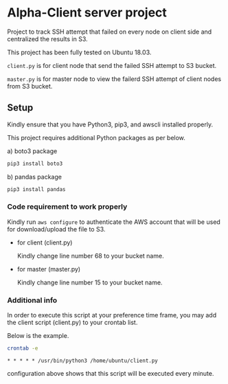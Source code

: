 # Alpha-Client server project
Project to track SSH attempt that failed on every node on client side and centralized the results in S3. 

This project has been fully tested on Ubuntu 18.03.

`client.py` is for client node that send the failed SSH attempt to S3 bucket. 

`master.py` is for master node to view the failerd SSH attempt of client nodes from S3 bucket.

## Setup
Kindly ensure that you have Python3, pip3, and awscli installed properly.

This project requires additional Python packages as per below. 

a) boto3 package

   ```bash 
   pip3 install boto3
   ```
b) pandas package

   ```bash 
   pip3 install pandas
   ```
### Code requirement to work properly
Kindly run `aws configure` to authenticate the AWS account that will be used for download/upload the file to S3.
- for client (client.py)

  Kindly change line number 68 to your bucket name. 
  
- for master (master.py)

  Kindly change line number 15 to your bucket name.

### Additional info
In order to execute this script at your preference time frame, you may add the client script (client.py) to your crontab list. 

Below is the example. 

```bash
crontab -e
```

`* * * * * /usr/bin/python3 /home/ubuntu/client.py`

configuration above shows that this script will be executed every minute.




  
